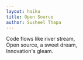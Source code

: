 ```yaml
---
layout: haiku
title: Open Source
author: Susheel Thapa
---
```


Code flows like river stream,<br>
Open source, a sweet dream,<br>
Innovation's gleam.